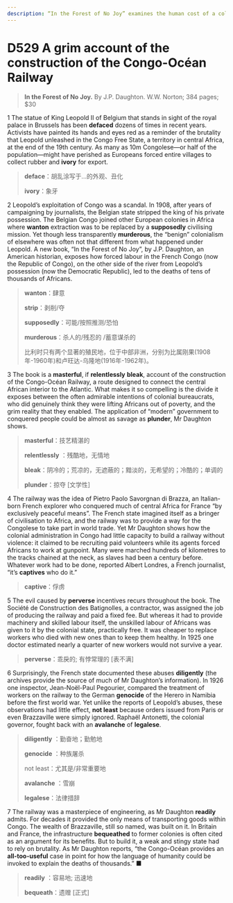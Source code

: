 ```yaml
---
description: “In the Forest of No Joy” examines the human cost of a colonial infrastructure project
---
```


# D529 A grim account of the construction of the Congo-Océan Railway
> **In the Forest of No Joy.** By J.P. Daughton. W.W. Norton; 384 pages; $30
 > 

1 The statue of King Leopold II of Belgium that stands in sight of the royal palace in Brussels has been **defaced** dozens of times in recent years. Activists have painted its hands and eyes red as a reminder of the brutality that Leopold unleashed in the Congo Free State, a territory in central Africa, at the end of the 19th century. As many as 10m Congolese—or half of the population—might have perished as Europeans forced entire villages to collect rubber and **ivory** for export.

> **deface**：胡乱涂写于…的外观、丑化
>
> **ivory**：象牙
>

2 Leopold’s exploitation of Congo was a scandal. In 1908, after years of campaigning by journalists, the Belgian state stripped the king of his private possession. The Belgian Congo joined other European colonies in Africa where **wanton** extraction was to be replaced by a **supposedly** civilising mission. Yet though less transparently **murderous**, the “benign” colonialism of elsewhere was often not that different from what happened under Leopold. A new book, “In the Forest of No Joy”, by J.P. Daughton, an American historian, exposes how forced labour in the French Congo (now the Republic of Congo), on the other side of the river from Leopold’s possession (now the Democratic Republic), led to the deaths of tens of thousands of Africans.

> **wanton**：肆意
>
> **strip**：剥削/夺
>
> **supposedly**：可能/按照推测/恐怕
>
> **murderous**：杀人的/残忍的 /蓄意谋杀的
>
> 比利时只有两个显著的殖民地，位于中部非洲，分别为比属刚果(1908年-1960年)和卢旺达-乌隆地(1916年-1962年)。
>

3 The book is a **masterful**, if **relentlessly** **bleak**, account of the construction of the Congo-Océan Railway, a route designed to connect the central African interior to the Atlantic. What makes it so compelling is the divide it exposes between the often admirable intentions of colonial bureaucrats, who did genuinely think they were lifting Africans out of poverty, and the grim reality that they enabled. The application of “modern” government to conquered people could be almost as savage as **plunder**, Mr Daughton shows.

> **masterful**：技艺精湛的
>
> **relentlessly** ：残酷地，无情地
>
> **bleak**：阴冷的；荒凉的，无遮蔽的；黯淡的，无希望的；冷酷的；单调的
>
> **plunder**：掠夺 [文学性]
>

4 The railway was the idea of Pietro Paolo Savorgnan di Brazza, an Italian-born French explorer who conquered much of central Africa for France “by exclusively peaceful means”. The French state imagined itself as a bringer of civilisation to Africa, and the railway was to provide a way for the Congolese to take part in world trade. Yet Mr Daughton shows how the colonial administration in Congo had little capacity to build a railway without violence: it claimed to be recruiting paid volunteers while its agents forced Africans to work at gunpoint. Many were marched hundreds of kilometres to the tracks chained at the neck, as slaves had been a century before. Whatever work had to be done, reported Albert Londres, a French journalist, “it’s **captives** who do it.”

> **captive**：俘虏
>

5 The evil caused by **perverse** incentives recurs throughout the book. The Société de Construction des Batignolles, a contractor, was assigned the job of producing the railway and paid a fixed fee. But whereas it had to provide machinery and skilled labour itself, the unskilled labour of Africans was given to it by the colonial state, practically free. It was cheaper to replace workers who died with new ones than to keep them healthy. In 1925 one doctor estimated nearly a quarter of new workers would not survive a year.

> **perverse**：乖戾的; 有悖常理的 [表不满]
>

6 Surprisingly, the French state documented these abuses **diligently** (the archives provide the source of much of Mr Daughton’s information). In 1926 one inspector, Jean-Noël-Paul Pegourier, compared the treatment of workers on the railway to the German **genocide** of the Herero in Namibia before the first world war. Yet unlike the reports of Leopold’s abuses, these observations had little effect, **not least** because orders issued from Paris or even Brazzaville were simply ignored. Raphaël Antonetti, the colonial governor, fought back with an **avalanche** of **legalese**.

> **diligently** ：勤奋地；勤勉地
>
> **genocide** ：种族屠杀
>
> not least：尤其是/非常重要地
>
> **avalanche** ：雪崩
>
> **legalese**：法律措辞
>

7 The railway was a masterpiece of engineering, as Mr Daughton **readily** admits. For decades it provided the only means of transporting goods within Congo. The wealth of Brazzaville, still so named, was built on it. In Britain and France, the infrastructure **bequeathed** to former colonies is often cited as an argument for its benefits. But to build it, a weak and stingy state had to rely on brutality. As Mr Daughton reports, “the Congo-Océan provides an **all-too-useful** case in point for how the language of humanity could be invoked to explain the deaths of thousands.” ■

> **readily** ：容易地; 迅速地
>
> **bequeath**：遗赠 [正式]
>

